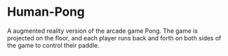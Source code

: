 # Human-Pong

A augmented reality version of the arcade game Pong. The game is projected on the floor, and each player runs back and forth on both sides of the game to control their paddle.
